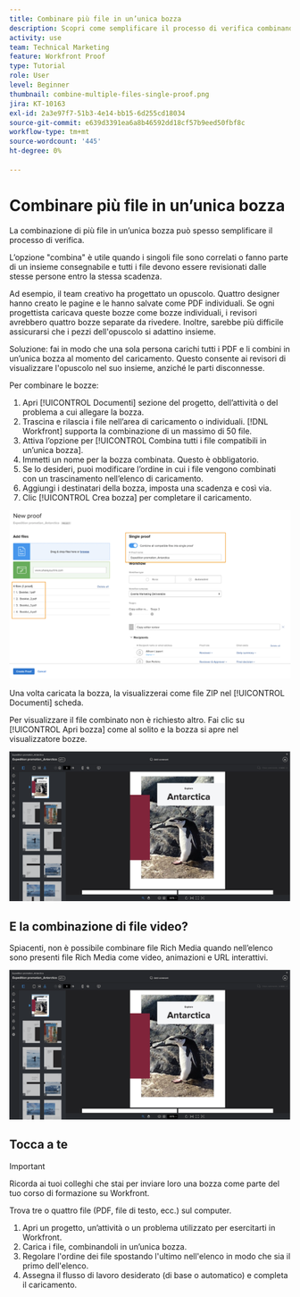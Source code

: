 ```yaml
---
title: Combinare più file in un’unica bozza
description: Scopri come semplificare il processo di verifica combinando più file in un’unica bozza in [!DNL  Workfront].
activity: use
team: Technical Marketing
feature: Workfront Proof
type: Tutorial
role: User
level: Beginner
thumbnail: combine-multiple-files-single-proof.png
jira: KT-10163
exl-id: 2a3e97f7-51b3-4e14-bb15-6d255cd18034
source-git-commit: e639d3391ea6a8b46592dd18cf57b9eed50fbf8c
workflow-type: tm+mt
source-wordcount: '445'
ht-degree: 0%

---
```


# Combinare più file in un’unica bozza

La combinazione di più file in un’unica bozza può spesso semplificare il processo di verifica.

L’opzione &quot;combina&quot; è utile quando i singoli file sono correlati o fanno parte di un insieme consegnabile e tutti i file devono essere revisionati dalle stesse persone entro la stessa scadenza.

Ad esempio, il team creativo ha progettato un opuscolo. Quattro designer hanno creato le pagine e le hanno salvate come PDF individuali. Se ogni progettista caricava queste bozze come bozze individuali, i revisori avrebbero quattro bozze separate da rivedere. Inoltre, sarebbe più difficile assicurarsi che i pezzi dell&#39;opuscolo si adattino insieme.

Soluzione: fai in modo che una sola persona carichi tutti i PDF e li combini in un’unica bozza al momento del caricamento. Questo consente ai revisori di visualizzare l&#39;opuscolo nel suo insieme, anziché le parti disconnesse.

Per combinare le bozze:

1. Apri [!UICONTROL Documenti] sezione del progetto, dell’attività o del problema a cui allegare la bozza.
2. Trascina e rilascia i file nell’area di caricamento o individuali. [!DNL Workfront] supporta la combinazione di un massimo di 50 file.
3. Attiva l’opzione per [!UICONTROL Combina tutti i file compatibili in un’unica bozza].
4. Immetti un nome per la bozza combinata. Questo è obbligatorio.
5. Se lo desideri, puoi modificare l’ordine in cui i file vengono combinati con un trascinamento nell’elenco di caricamento.
6. Aggiungi i destinatari della bozza, imposta una scadenza e così via.
7. Clic [!UICONTROL Crea bozza] per completare il caricamento.

![Un&#39;immagine del [!UICONTROL Nuova bozza] finestra con l&#39;elenco dei file caricati e [!UICONTROL Bozza singola] sezioni evidenziate.](assets/combine-proofs.png)

Una volta caricata la bozza, la visualizzerai come file ZIP nel [!UICONTROL Documenti] scheda.

Per visualizzare il file combinato non è richiesto altro. Fai clic su [!UICONTROL Apri bozza] come al solito e la bozza si apre nel visualizzatore bozze.

![Immagine del visualizzatore bozze con una bozza multipagina visibile.](assets/combine-proofs-2.png)

## E la combinazione di file video?

Spiacenti, non è possibile combinare file Rich Media quando nell’elenco sono presenti file Rich Media come video, animazioni e URL interattivi.

![Immagine del messaggio di errore che indica che non è possibile combinare file video.](assets/combine-proofs-2.png)


## Tocca a te

>[!IMPORTANT]
>
>Ricorda ai tuoi colleghi che stai per inviare loro una bozza come parte del tuo corso di formazione su Workfront.


Trova tre o quattro file (PDF, file di testo, ecc.) sul computer.

1. Apri un progetto, un’attività o un problema utilizzato per esercitarti in Workfront.
1. Carica i file, combinandoli in un’unica bozza.
1. Regolare l&#39;ordine dei file spostando l&#39;ultimo nell&#39;elenco in modo che sia il primo dell&#39;elenco.
1. Assegna il flusso di lavoro desiderato (di base o automatico) e completa il caricamento.



<!--
##Learn more
* Create a multi-page proof
-->
